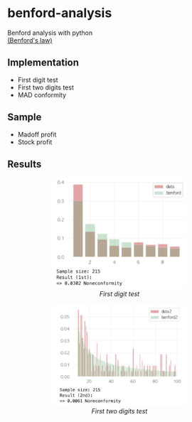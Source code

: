 # benford-analysis
Benford analysis with python <br>
[(Benford's law)](https://en.wikipedia.org/wiki/Benford%27s_law)

## Implementation
 - First digit test
 - First two digits test
 - MAD conformity

## Sample
 - Madoff profit
 - Stock profit
 
## Results
<p align="center">
 <img src="https://github.com/hehpollon/benford-analysis/blob/main/image/first%20digit.png?raw=true" width="300">
<br>
<em>First digit test</em>
</p>
<p align="center">
  <img src="https://github.com/hehpollon/benford-analysis/blob/main/image/first%20two%20digits.png?raw=true" width="300">
<br>
<em>First two digits test</em>
</p>